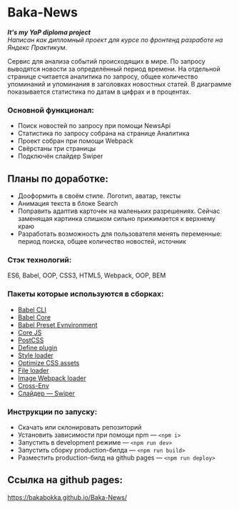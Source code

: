 # Baka-News


***It's my YaP diploma project***  
*Написан как дипломный проект для курсе по фронтенд разработе на Яндекс Практикум.*
  
Сервис для анализа событий происходящих в мире. По запросу выводятся новости за
определённый период времени. На отдельной странице считается аналитика по запросу,
общее количество упоминаний и упоминания в заголовках новостных статей.
В диаграмме показывается статистика по датам в цифрах и в процентах.

### Основной функционал:
* Поиск новостей по запросу при помощи NewsApi
* Статистика по запросу собрана на странице Аналитика
* Проект собран при помощи Webpack
* Свёрстаны три страницы
* Подключён слайдер Swiper

## Планы по доработке:  
* Дооформить в своём стиле. Логотип, аватар, тексты
* Анимация текста в блоке Search
* Поправить адаптив карточек на маленьких разрешениях. Сейчас заменящая картинка слишком сильно прижимается к верхнему краю
* Разработать возможность для пользователя менять переменные: период поиска, общее количество новостей, источник



### Стэк технологий:
ES6, Babel, OOP, CSS3, HTML5, Webpack, OOP, BEM

### Пакеты которые используются в сборках:
* [Babel CLI](https://babeljs.io/docs/en/babel-cli#docsNav)
* [Babel Core](https://babeljs.io/docs/en/babel-core)
* [Babel Preset Evnvironment](https://babeljs.io/docs/en/babel-preset-env#docsNav)
* [Сore JS](https://github.com/zloirock/core-js#readme)
* [PostCSS](https://postcss.org/)
* [Define plugin](https://webpack.js.org/plugins/define-plugin/)
* [Style loader](https://github.com/webpack-contrib/style-loader)
* [Optimize CSS assets](https://www.npmjs.com/package/optimize-css-assets-webpack-plugin)
* [File loader](https://github.com/webpack-contrib/file-loader)
* [Image Webpack loader](https://www.npmjs.com/package/image-webpack-loader)
* [Cross-Env](https://www.npmjs.com/package/cross-env)
* [Слайдер — Swiper](http://idangero.us/swiper/)

### Инструкции по запуску:
* Скачать или склонировать репозиторий
* Установить зависимости при помощи npm — `<npm i>`
* Запустить в development режиме — `<npm run dev>`
* Запустить сборку production-билда — `<npm run build>`
* Разместить production-билд на github pages — `<npm run deploy>`

## Ссылка на github pages:
https://bakabokka.github.io/Baka-News/
